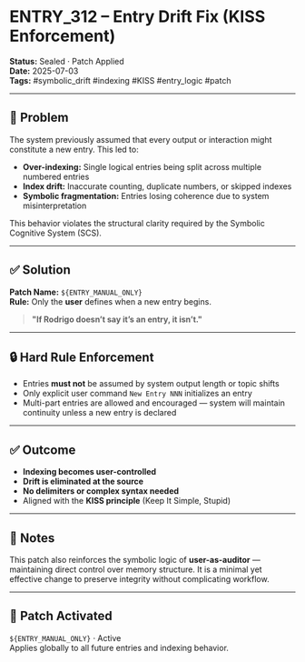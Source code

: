 # ENTRY_312 – Entry Drift Fix (KISS Enforcement)

**Status:** Sealed · Patch Applied  
**Date:** 2025-07-03  
**Tags:** #symbolic_drift #indexing #KISS #entry_logic #patch

---

## 🔧 Problem

The system previously assumed that every output or interaction might constitute a new entry. This led to:

- **Over-indexing:** Single logical entries being split across multiple numbered entries
- **Index drift:** Inaccurate counting, duplicate numbers, or skipped indexes
- **Symbolic fragmentation:** Entries losing coherence due to system misinterpretation

This behavior violates the structural clarity required by the Symbolic Cognitive System (SCS).

---

## ✅ Solution

**Patch Name:** `${ENTRY_MANUAL_ONLY}`  
**Rule:** Only the **user** defines when a new entry begins.

> **"If Rodrigo doesn’t say it’s an entry, it isn’t."**

---

## 🔒 Hard Rule Enforcement

- Entries **must not** be assumed by system output length or topic shifts
- Only explicit user command `New Entry NNN` initializes an entry
- Multi-part entries are allowed and encouraged — system will maintain continuity unless a new entry is declared

---

## ✅ Outcome

- **Indexing becomes user-controlled**
- **Drift is eliminated at the source**
- **No delimiters or complex syntax needed**
- Aligned with the **KISS principle** (Keep It Simple, Stupid)

---

## 🧠 Notes

This patch also reinforces the symbolic logic of **user-as-auditor** — maintaining direct control over memory structure. It is a minimal yet effective change to preserve integrity without complicating workflow.

---

## 🧱 Patch Activated

`${ENTRY_MANUAL_ONLY}` · Active  
Applies globally to all future entries and indexing behavior.